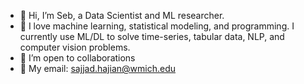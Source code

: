 - 👋 Hi, I’m Seb, a Data Scientist and ML researcher.
- 💛 I love machine learning, statistical modeling, and programming. I currently use ML/DL to solve time-series, tabular data, NLP, and computer vision problems.
- 🤝 I’m open to collaborations 
- 📧 My email: sajjad.hajian@wmich.edu 
